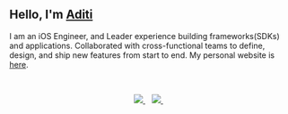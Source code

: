 
<!--
**Aditi3/Aditi3** is a ✨ _special_ ✨ repository because its `README.md` (this file) appears on your GitHub profile.
Here are some ideas to get you started:
-->

## Hello, I'm [Aditi](https://aditi3.github.io/)

I am an iOS Engineer, and Leader experience building frameworks(SDKs) and applications. Collaborated with cross-functional teams to define, design, and ship new features from start to end. My personal website is [here](https://aditi3.github.io/).
  
<!-- <p align="center">
<a href="https://aditi3.github.io/"><img src="https://github-readme-streak-stats.herokuapp.com/?user=aditi3&background=FFFFFF&theme=graywhite&fire=e25822"</a> -->
  
</br> 
<p align="center">
<a href="mailto:aditi.gvc@gmail.com"><img src="https://img.shields.io/badge/gmail-%23D14836.svg?&style=for-the-badge&logo=gmail&logoColor=white" />   </a>&nbsp;&nbsp;
<a href="https://www.linkedin.com/in/aditi-agrawal-64345974/"><img src="https://img.shields.io/badge/linkedin-%230077B5.svg?&style=for-the-badge&logo=linkedin&logoColor=white" />
</a>&nbsp;&nbsp;
<p>

<!-- <img align="right" src="https://valar-hitcounter.invoke.valar.dev/count?name=aditi3&style=minimal"> -->

<!-- ![Profile views](https://gpvc.arturio.dev/aditi3) -->

